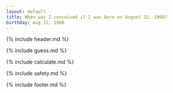 ```yaml
---
layout: default
title: When was I conceived if I was born on August 22, 1900?
birthday: Aug 22, 1900
---
```


{% include header.md %}

{% include guess.md %}

{% include calculate.md %}

{% include safety.md %}

{% include footer.md %}




